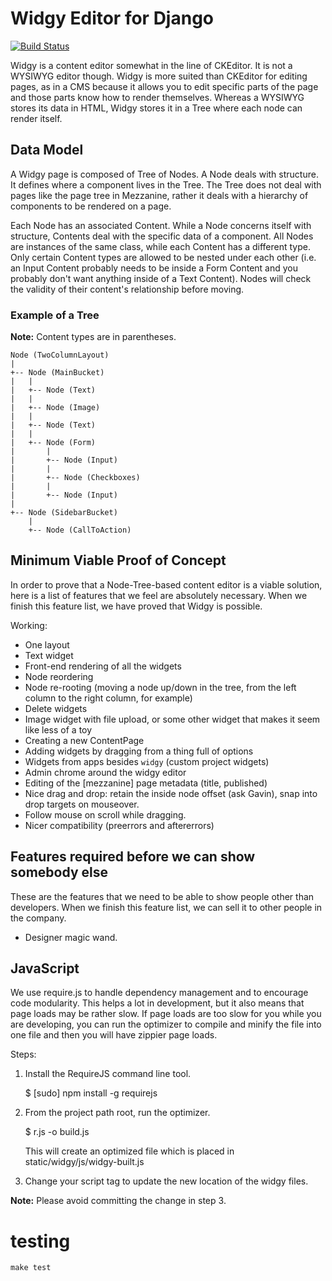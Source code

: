 # Widgy Editor for Django

[![Build Status](https://travis-ci.org/fusionbox/django-widgy.png)](https://travis-ci.org/fusionbox/django-widgy)

Widgy is a content editor somewhat in the line of CKEditor.  It is not a WYSIWYG
editor though.  Widgy is more suited than CKEditor for editing pages, as in a
CMS because it allows you to edit specific parts of the page and those parts
know how to render themselves.  Whereas a WYSIWYG stores its data in HTML, Widgy
stores it in a Tree where each node can render itself.

## Data Model
A Widgy page is composed of Tree of Nodes.  A Node deals with structure.  It
defines where a component lives in the Tree.  The Tree does not deal with pages
like the page tree in Mezzanine, rather it deals with a hierarchy of components
to be rendered on a page.

Each Node has an associated Content.  While a Node concerns itself with
structure, Contents deal with the specific data of a component.  All Nodes are
instances of the same class, while each Content has a different type.  Only
certain Content types are allowed to be nested under each other (i.e. an Input
Content probably needs to be inside a Form Content and you probably don't want
anything inside of a Text Content).  Nodes will check the validity of their
content's relationship before moving.

### Example of a Tree
**Note:** Content types are in parentheses.

    Node (TwoColumnLayout)
    |
    +-- Node (MainBucket)
    |   |
    |   +-- Node (Text)
    |   |
    |   +-- Node (Image)
    |   |
    |   +-- Node (Text)
    |   |
    |   +-- Node (Form)
    |       |
    |       +-- Node (Input)
    |       |
    |       +-- Node (Checkboxes)
    |       |
    |       +-- Node (Input)
    |
    +-- Node (SidebarBucket)
        |
        +-- Node (CallToAction)

## Minimum Viable Proof of Concept
In order to prove that a Node-Tree-based content editor is a viable solution,
here is a list of features that we feel are absolutely necessary.  When we
finish this feature list, we have proved that Widgy is possible.

Working:

  - One layout
  - Text widget
  - Front-end rendering of all the widgets
  - Node reordering
  - Node re-rooting (moving a node up/down in the tree, from the left column to
    the right column, for example)
  - Delete widgets
  - Image widget with file upload, or some other widget that makes it seem like
    less of a toy
  - Creating a new ContentPage
  - Adding widgets by dragging from a thing full of options
  - Widgets from apps besides `widgy` (custom project widgets)
  - Admin chrome around the widgy editor
  - Editing of the [mezzanine] page metadata (title, published)
  - Nice drag and drop: retain the inside node offset (ask Gavin), snap into
    drop targets on mouseover.
  - Follow mouse on scroll while dragging.
  - Nicer compatibility (preerrors and aftererrors)

## Features required before we can show somebody else
These are the features that we need to be able to show people other than
developers.  When we finish this feature list, we can sell it to other people in
the company.

  - Designer magic wand.

## JavaScript
We use require.js to handle dependency management and to encourage code
modularity.  This helps a lot in development, but it also means that page loads
may be rather slow.  If page loads are too slow for you while you are
developing, you can run the optimizer to compile and minify the file into one
file and then you will have zippier page loads.

Steps:

  1.  Install the RequireJS command line tool.

      $ [sudo] npm install -g requirejs

  2.  From the project path root, run the optimizer.

      $ r.js -o build.js

      This will create an optimized file which is placed in
      static/widgy/js/widgy-built.js

  3.  Change your script tag to update the new location of the widgy files.

      <script data-main="/static/widgy/js/widgy-built" src="/static/widgy/js/require/require.js"></script>

**Note:** Please avoid committing the change in step 3.

# testing

    make test
